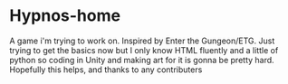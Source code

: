 # Hypnos-home
A game i'm trying to work on. Inspired by Enter the Gungeon/ETG. Just trying to get the basics now but I only know HTML fluently and a little of python so coding in Unity and making art for it is gonna be pretty hard. Hopefully this helps, and thanks to any contributers
